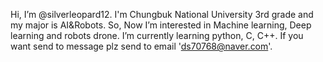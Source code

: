 Hi, I’m @silverleopard12.
I'm Chungbuk National University 3rd grade and my major is AI&Robots.
So, Now I’m interested in Machine learning, Deep learning and robots drone.
I’m currently learning python, C, C++.
If you want send to message plz send to email 'ds70768@naver.com'.
